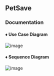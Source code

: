 ## PetSave

### Documentation

#### ♦️ Use Case Diagram

![image](https://github.com/user-attachments/assets/a4bce1e4-780c-473d-b7ae-f934b6b46838)


#### ♦️ Sequence Diagram


![image](https://github.com/user-attachments/assets/323f9391-bf20-4cc8-8f1b-ac42ce1a55ed)
